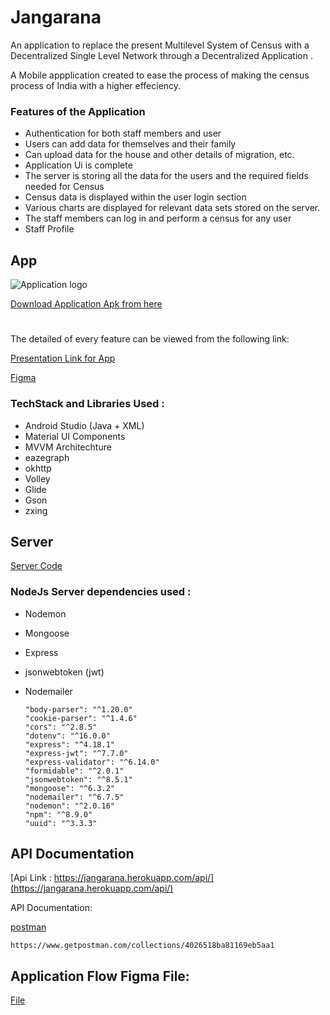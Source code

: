 # Jangarana

An application to replace the present Multilevel System of Census with a Decentralized Single Level Network through a
Decentralized Application .

A Mobile appplication created to ease the process of making the census process of India with a higher effeciency.


### Features of the Application

* Authentication for both staff members and user
* Users can add data for themselves and their family
* Can upload data for the house and other details of migration, etc.
* Application Ui is complete
* The server is storing all the data for the users and the required fields needed for Census
* Census data is displayed within the user login section
* Various charts are displayed for relevant data sets stored on the server.
* The staff members can log in and perform a census for any user 
* Staff Profile




## App

![Application logo](https://firebasestorage.googleapis.com/v0/b/summarize-blank.appspot.com/o/app_logo.png?alt=media&token=c5b815db-72ad-4a25-ace2-84e175aa71c3 "Application Logo")

[Download Application Apk from here](https://drive.google.com/drive/u/0/folders/1GmmpBvUy5m4wy0AmUmKOeVHzd_PrG16D)


# 


The detailed of every feature can be viewed from the following link:

[Presentation Link for App](https://drive.google.com/file/d/1aLI2gA5H24E-qQ2-HYcUvYT3WSMB9Jt9/view?usp=sharing)

[Figma](https://www.figma.com/proto/MK3D07cPicKCICi94W7xRs/Winter-Challenge-Abstract-%3A-CodeQ?page-id=0%3A1&node-id=452%3A1017&viewport=241%2C48%2C0.95&scaling=scale-down&starting-point-node-id=217%3A25)

### TechStack and Libraries Used :

* Android Studio (Java + XML)
* Material UI Components
* MVVM Architechture
* eazegraph
* okhttp
* Volley
* Glide
* Gson
* zxing

    

## Server 

[Server Code](https://github.com/Tarun-108/JangaranaServer)

### NodeJs Server dependencies used :

* Nodemon
* Mongoose
* Express
* jsonwebtoken (jwt)
* Nodemailer

      "body-parser": "^1.20.0"
      "cookie-parser": "^1.4.6"
      "cors": "^2.8.5"
      "dotenv": "^16.0.0"
      "express": "^4.18.1"
      "express-jwt": "^7.7.0"
      "express-validator": "^6.14.0"
      "formidable": "^2.0.1"
      "jsonwebtoken": "^8.5.1"
      "mongoose": "^6.3.2"
      "nodemailer": "^6.7.5"
      "nodemon": "^2.0.16"
      "npm": "^8.9.0"
      "uuid": "^3.3.3"


## API Documentation

[Api Link : https://jangarana.herokuapp.com/api/](https://jangarana.herokuapp.com/api/)

API Documentation: 

[postman](https://www.getpostman.com/collections/4026518ba81169eb5aa1)
    
    https://www.getpostman.com/collections/4026518ba81169eb5aa1
    
     
    
## Application Flow Figma File:
[File](https://www.figma.com/file/bJJIKdrc5XCNAfwQgAtPh6/Winter-Challenge-jangarna-Flowchart?node-id=0%3A1)

